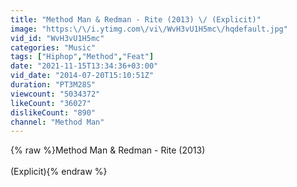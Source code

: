 ```yaml
---
title: "Method Man & Redman - Rite (2013) \/ (Explicit)"
image: "https:\/\/i.ytimg.com\/vi\/WvH3vU1H5mc\/hqdefault.jpg"
vid_id: "WvH3vU1H5mc"
categories: "Music"
tags: ["Hiphop","Method","Feat"]
date: "2021-11-15T13:34:36+03:00"
vid_date: "2014-07-20T15:10:51Z"
duration: "PT3M28S"
viewcount: "5034372"
likeCount: "36027"
dislikeCount: "890"
channel: "Method Man"
---
```

{% raw %}Method Man &amp; Redman - Rite (2013)<br /><br />(Explicit){% endraw %}
